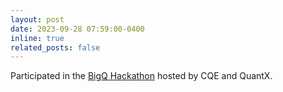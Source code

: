 ```yaml
---
layout: post
date: 2023-09-28 07:59:00-0400
inline: true
related_posts: false
---
```


Participated in the [BigQ Hackathon](https://chicagoquantum.org/events/big-q-hackathon-cqe-and-quantx) hosted by CQE and QuantX.

